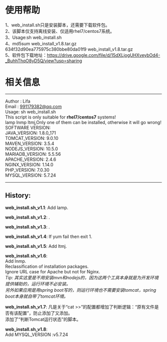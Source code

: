 # 使用帮助  
1、web_install.sh只是安装脚本，还需要下载软件包。  
2、该脚本仅支持离线安装、仅适用rhel7/centos7系统。  
3、Usage:sh web_install.sh  
4、md5sum web_install_v1.8.tar.gz   
634f32d90ea775975c380bbe80da01f9  web_install_v1.8.tar.gz  
5、软件包下载地址：https://drive.google.com/file/d/15dXLjogUHXveybOd4-_BuhhThqO8yD5Q/view?usp=sharing  

# 相关信息  
******************************************************  
Author       : Lifa  
Email        : 991179382@qq.com  
Usage: sh web_install.sh  
This script is only suitable for **rhel7/centos7** systems!  
lamp lnmp ltmj,Only one of them can be installed, otherwise it will go wrong!  
SOFTWARE VERSION:  
JAVA_VERSION: 1.8.0_171  
TOMCAT_VERSION: 9.0.10  
MAVEN_VERSION: 3.5.4  
NODEJS_VERSION: 10.5.0  
MARIADB_VERSION: 5.5.56  
APACHE_VERSION: 2.4.6  
NGINX_VERSION: 1.14.0  
PHP_VERSION: 7.0.30  
MYSQL_VERSION: 5.7.24  
******************************************************  
  
## History:  
**web_install.sh_v1.1**: Add lamp.  
  
**web_install.sh_v1.2**: .  
  
**web_install.sh_v1.3**: .  
  
**web_install.sh_v1.4**: If yum fail then exit 1.  
  
**web_install.sh_v1.5**: Add ltmj.  
  
**web_install.sh_v1.6**:   
Add lnmp.  
Reclassification of installation packages.  
Ignore URL case for Apache but not for Nginx.  
*Tip: 其实这里是不用安装mvn和nodejs的，因为这两个工具本身就是为开发环境提供辅助的，运行环境不必安装。  
另外如果应用是用spring boot写的，则运行环境也不需要安装tomcat，spring boot本身就自带了tomcat环境。*  
  
**web_install.sh_v1.7**: 凡是关于“cat >>”的配置都增加了判断逻辑：“原有文件是否有该配置”，防止添加了又添加。  
添加了“判断Tomcat运行状态”的脚本。  
  
**web_install.sh_v1.8**:   
Add MYSQL_VERSION :v5.7.24  

